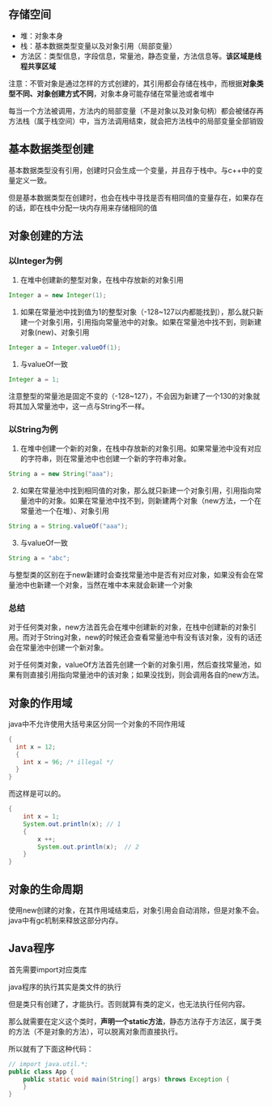 ## 存储空间

- 堆：对象本身
- 栈：基本数据类型变量以及对象引用（局部变量）
- 方法区：类型信息，字段信息，常量池，静态变量，方法信息等。**该区域是线程共享区域**

注意：不管对象是通过怎样的方式创建的，其引用都会存储在栈中，而根据**对象类型不同、对象创建方式不同**，对象本身可能存储在常量池或者堆中

每当一个方法被调用，方法内的局部变量（不是对象以及对象句柄）都会被储存再方法栈（属于栈空间）中，当方法调用结束，就会把方法栈中的局部变量全部销毁


## 基本数据类型创建

基本数据类型没有引用，创建时只会生成一个变量，并且存于栈中。与c++中的变量定义一致。

但是基本数据类型在创建时，也会在栈中寻找是否有相同值的变量存在，如果存在的话，即在栈中分配一块内存用来存储相同的值

## 对象创建的方法

### 以Integer为例

1. 在堆中创建新的整型对象，在栈中存放新的对象引用
```java
Integer a = new Integer(1);
```

1. 如果在常量池中找到值为1的整型对象（-128~127以内都能找到），那么就只新建一个对象引用，引用指向常量池中的对象。如果在常量池中找不到，则新建对象(new)、对象引用
```java
Integer a = Integer.valueOf(1);
```

1. 与valueOf一致
```java
Integer a = 1;
```

注意整型的常量池是固定不变的（-128~127），不会因为新建了一个130的对象就将其加入常量池中，这一点与String不一样。

### 以String为例

1. 在堆中创建一个新的对象，在栈中存放新的对象引用。如果常量池中没有对应的字符串，则在常量池中也创建一个新的字符串对象。
```java
String a = new String("aaa");
```

2. 如果在常量池中找到相同值的对象，那么就只新建一个对象引用，引用指向常量池中的对象。如果在常量池中找不到，则新建两个对象（new方法，一个在常量池一个在堆）、对象引用
```java
String a = String.valueOf("aaa");
```
3. 与valueOf一致
```java
String a = "abc";
```

与整型类的区别在于new新建时会查找常量池中是否有对应对象，如果没有会在常量池中也新建一个对象，当然在堆中本来就会新建一个对象

### 总结

对于任何类对象，new方法首先会在堆中创建新的对象，在栈中创建新的对象引用。而对于String对象，new的时候还会查看常量池中有没有该对象，没有的话还会在常量池中创建一个新对象。

对于任何类对象，valueOf方法首先创建一个新的对象引用，然后查找常量池，如果有则直接引用指向常量池中的该对象；如果没找到，则会调用各自的new方法。

## 对象的作用域

java中不允许使用大括号来区分同一个对象的不同作用域
```java
{
  int x = 12;
  {
    int x = 96; /* illegal */
  }
}
```

而这样是可以的。
```java
{
    int x = 1;
    System.out.println(x); // 1
    {
        x ++;
        System.out.println(x);  // 2
    }
}
```

## 对象的生命周期

使用new创建的对象，在其作用域结束后，对象引用会自动消除，但是对象不会。java中有gc机制来释放这部分内存。

## Java程序

首先需要import对应类库

java程序的执行其实是类文件的执行

但是类只有创建了，才能执行。否则就算有类的定义，也无法执行任何内容。

那么就需要在定义这个类时，**声明一个static方法**，静态方法存于方法区，属于类的方法（不是对象的方法），可以脱离对象而直接执行。

所以就有了下面这种代码：

```java
// import java.util.*; 
public class App {
    public static void main(String[] args) throws Exception {
    }
}
```


